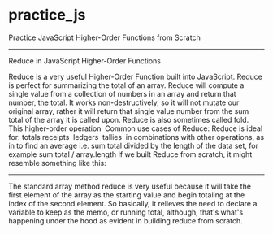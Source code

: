 # practice_js
Practice JavaScript Higher-Order Functions from Scratch

---

Reduce in JavaScript Higher-Order Functions

Reduce is a very useful Higher-Order Function built into JavaScript. Reduce is perfect for summarizing the total of an array. Reduce will compute a single value from a collection of numbers in an array and return that number, the total. It works non-destructively, so it will not mutate our original array, rather it will return that single value number from the sum total of the array it is called upon.
Reduce is also sometimes called fold. This higher-order operation 
Common use cases of Reduce: Reduce is ideal for:
totals
receipts 
ledgers 
tallies 
in combinations with other operations, as in to find an average i.e. sum total divided by the length of the data set, for example sum total / array.length
If we built Reduce from scratch, it might resemble something like this: 







---

The standard array method reduce is very useful because it will take the first element of the array as the starting value and begin totaling at the index of the second element. So basically, it relieves the need to declare a variable to keep as the memo, or running total, although, that's what's happening under the hood as evident in building reduce from scratch.
